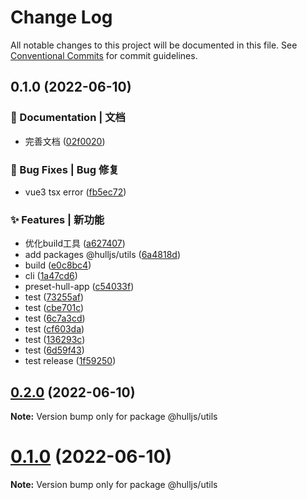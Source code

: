 # Change Log

All notable changes to this project will be documented in this file.
See [Conventional Commits](https://conventionalcommits.org) for commit guidelines.

## 0.1.0 (2022-06-10)


### 📝 Documentation | 文档

* 完善文档 ([02f0020](https://github.com/luoguoxiong/hulljs/commit/02f0020582221f1e6443d5f079a717c7a7c6c63f))


### 🐛 Bug Fixes | Bug 修复

* vue3 tsx error ([fb5ec72](https://github.com/luoguoxiong/hulljs/commit/fb5ec7273b817f76ad359cfb8e9dabbb0eed7f04))


### ✨ Features | 新功能

* 优化build工具 ([a627407](https://github.com/luoguoxiong/hulljs/commit/a627407fcaea1153ff421c41ead174539be99b9b))
* add packages @hulljs/utils ([6a4818d](https://github.com/luoguoxiong/hulljs/commit/6a4818dfd32770136734027c866787552e496ced))
* build ([e0c8bc4](https://github.com/luoguoxiong/hulljs/commit/e0c8bc40d475ca5173fe3e86a016b89d0c59b628))
* cli ([1a47cd6](https://github.com/luoguoxiong/hulljs/commit/1a47cd6e44439cb94d1080cc3e0ee6556271383c))
* preset-hull-app ([c54033f](https://github.com/luoguoxiong/hulljs/commit/c54033f34bad2175a470e9c0659d76b61ffd54a0))
* test ([73255af](https://github.com/luoguoxiong/hulljs/commit/73255af4f4a0fac7ce23bf0e3aa89e4577d9073b))
* test ([cbe701c](https://github.com/luoguoxiong/hulljs/commit/cbe701cb048f668ff4ec2d1ee1cb21e8ef87f930))
* test ([6c7a3cd](https://github.com/luoguoxiong/hulljs/commit/6c7a3cdcdbdb51c0a09f54b980e19320e94eb02c))
* test ([cf603da](https://github.com/luoguoxiong/hulljs/commit/cf603da4ad397f984352294fd4c66e994b35a74f))
* test ([136293c](https://github.com/luoguoxiong/hulljs/commit/136293c0e6d9e1fbcc37bf3a5d659978c81289b0))
* test ([6d59f43](https://github.com/luoguoxiong/hulljs/commit/6d59f43edde66d27b8d1eaed0fecd65d9b812587))
* test release ([1f59250](https://github.com/luoguoxiong/hulljs/commit/1f592508321fab77b739d9977e293b49063fb173))



## [0.2.0](https://github.com/luoguoxiong/hulljs/compare/v0.1.0...v0.2.0) (2022-06-10)

**Note:** Version bump only for package @hulljs/utils





<a name="0.1.0"></a>
# [0.1.0](https://github.com/projects/luoguoxiong/repos/hulljs/compare/diff?targetBranch=refs%2Ftags%2Fv0.0.1&sourceBranch=refs%2Ftags%2Fv0.1.0) (2022-06-10)

**Note:** Version bump only for package @hulljs/utils
